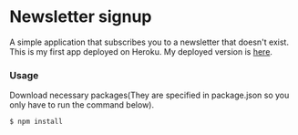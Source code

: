 # Newsletter signup

A simple application that subscribes you to a newsletter that doesn't exist. This is my first app deployed on Heroku.
My deployed version is [here](https://salty-mountain-65830.herokuapp.com/).

### Usage

Download necessary packages(They are specified in package.json so you only have to run the command below).

```sh
$ npm install
```
